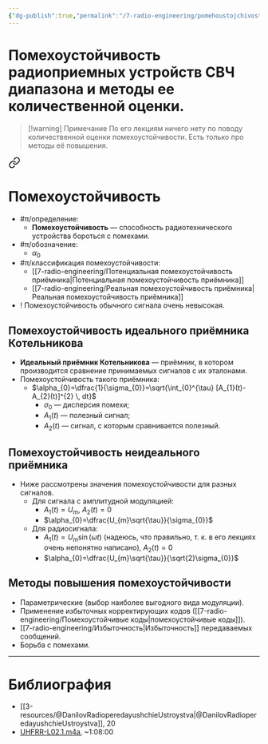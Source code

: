 ```yaml
---
{"dg-publish":true,"permalink":"/7-radio-engineering/pomehoustojchivost-radiopriemnyh-ustrojstv-sv-ch-diapazona-i-metody-ee-kolichestvennoj-oczenki/","title":"Помехоустойчивость радиоприемных устройств СВЧ диапазона и методы ее количественной оценки."}
---
```



# Помехоустойчивость радиоприемных устройств СВЧ диапазона и методы ее количественной оценки.

> [!warning] Примечание
> По его лекциям ничего нету по поводу количественной оценки помехоустойчивости. Есть только про методы её повышения.


<div class="transclusion internal-embed is-loaded"><a class="markdown-embed-link" href="/7-radio-engineering/pomehoustojchivost/" aria-label="Open link"><svg xmlns="http://www.w3.org/2000/svg" width="24" height="24" viewBox="0 0 24 24" fill="none" stroke="currentColor" stroke-width="2" stroke-linecap="round" stroke-linejoin="round" class="svg-icon lucide-link"><path d="M10 13a5 5 0 0 0 7.54.54l3-3a5 5 0 0 0-7.07-7.07l-1.72 1.71"></path><path d="M14 11a5 5 0 0 0-7.54-.54l-3 3a5 5 0 0 0 7.07 7.07l1.71-1.71"></path></svg></a><div class="markdown-embed">





# Помехоустойчивость

- #π/определение:
	- **Помехоустойчивость** — способность радиотехнического устройства бороться с помехами.
- #π/обозначение:
	- $\alpha_{0}$
- #π/классификация помехоустойчивости:
	- [[7-radio-engineering/Потенциальная помехоустойчивость приёмника\|Потенциальная помехоустойчивость приёмника]]
	- [[7-radio-engineering/Реальная помехоустойчивость приёмника\|Реальная помехоустойчивость приёмника]]
- ! Помехоустойчивость обычного сигнала очень невысокая.

## Помехоустойчивость идеального приёмника Котельникова

- **Идеальный приёмник Котельникова** — приёмник, в котором производится сравнение принимаемых сигналов с их эталонами.
- Помехоустойчивость такого приёмника:
	- $\alpha_{0}=\dfrac{1}{\sigma_{0}}=\sqrt{\int_{0}^{\tau} [A_{1}(t)-A_{2}(t)]^{2} \, dt}$
		- $\sigma_{0}$ — дисперсия помехи;
		- $A_{1}(t)$ — полезный сигнал;
		- $A_{2}(t)$ — сигнал, с которым сравнивается полезный.

## Помехоустойчивость неидеального приёмника

- Ниже рассмотрены значения помехоустойчивости для разных сигналов.
	- Для сигнала с амплитудной модуляцией:
		- $A_{1}(t)=U_{m}$, $A_{2}(t)=0$
		- $\alpha_{0}=\dfrac{U_{m}\sqrt{\tau}}{\sigma_{0}}$
	- Для радиосигнала:
		- $A_{1}(t)=U_{m}\sin(\omega t)$ (надеюсь, что правильно, т. к. в его лекциях очень непонятно написано), $A_{2}(t)=0$
		- $\alpha_{0}=\dfrac{U_{m}\sqrt{\tau}}{\sqrt{2}\sigma_{0}}$

## Методы повышения помехоустойчивости

- Параметрические (выбор наиболее выгодного вида модуляции).
- Применение избыточных корректирующих кодов ([[7-radio-engineering/Помехоустойчивые коды\|помехоустойчивые коды]]).
- [[7-radio-engineering/Избыточность\|Избыточность]] передаваемых сообщений.
- Борьба с помехами.

---

# Библиография

- [[3-resources/@DanilovRadioperedayushchieUstroystva\|@DanilovRadioperedayushchieUstroystva]], 20
- [UHFRR-L02.1.m4a](file:///C:%5CUsers%5CMojo%5CiCloudDrive%5C_university%5CDanilov%5Clecture-recording%5CUHFRR-L02.1.m4a), ~1:08:00


</div></div>

